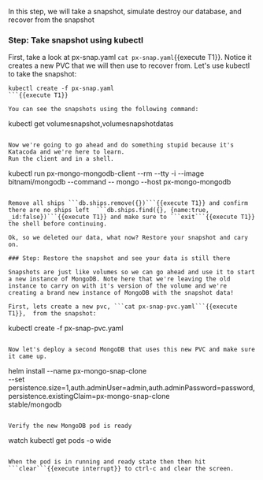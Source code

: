 In this step, we will take a snapshot, simulate destroy our database, and recover from the snapshot

### Step: Take snapshot using kubectl

First, take a look at px-snap.yaml ```cat px-snap.yaml```{{execute T1}}. Notice it creates a new PVC that we will then use to recover from. Let's use kubectl to take the snapshot:

```
kubectl create -f px-snap.yaml
```{{execute T1}}

You can see the snapshots using the following command:
```
kubectl get volumesnapshot,volumesnapshotdatas
```{{execute T1}}

Now we're going to go ahead and do something stupid because it's Katacoda and we're here to learn.
Run the client and in a shell.
```
 kubectl run px-mongo-mongodb-client --rm --tty -i --image bitnami/mongodb --command -- mongo --host px-mongo-mongodb
```{{execute T1}}

Remove all ships ```db.ships.remove({})```{{execute T1}} and confirm there are no ships left  ```db.ships.find({}, {name:true, _id:false})```{{execute T1}} and make sure to ```exit```{{execute T1}} the shell before continuing.

Ok, so we deleted our data, what now? Restore your snapshot and cary on.

### Step: Restore the snapshot and see your data is still there

Snapshots are just like volumes so we can go ahead and use it to start a new instance of MongoDB. Note here that we're leaving the old instance to carry on with it's version of the volume and we're creating a brand new instance of MongoDB with the snapshot data!

First, lets create a new pvc, ```cat px-snap-pvc.yaml```{{execute T1}},  from the snapshot:
```
kubectl create -f px-snap-pvc.yaml
```{{execute T1}}

Now let's deploy a second MongoDB that uses this new PVC and make sure it came up.
```
helm install --name px-mongo-snap-clone \
    --set persistence.size=1,auth.adminUser=admin,auth.adminPassword=password,persistence.existingClaim=px-mongo-snap-clone \
    stable/mongodb
```{{execute T1}}

Verify the new MongoDB pod is ready
```
watch kubectl get pods -o wide
```{{execute T1}}

When the pod is in running and ready state then then hit ```clear```{{execute interrupt}} to ctrl-c and clear the screen.
